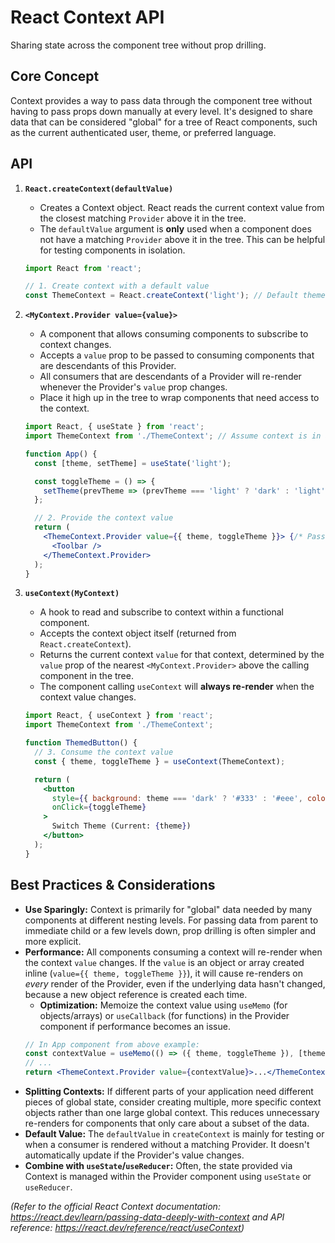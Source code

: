 # React Context API

Sharing state across the component tree without prop drilling.

## Core Concept

Context provides a way to pass data through the component tree without having to pass props down manually at every level. It's designed to share data that can be considered "global" for a tree of React components, such as the current authenticated user, theme, or preferred language.

## API

1.  **`React.createContext(defaultValue)`**
    *   Creates a Context object. React reads the current context value from the closest matching `Provider` above it in the tree.
    *   The `defaultValue` argument is **only** used when a component does not have a matching `Provider` above it in the tree. This can be helpful for testing components in isolation.
    ```javascript
    import React from 'react';

    // 1. Create context with a default value
    const ThemeContext = React.createContext('light'); // Default theme is 'light'
    ```

2.  **`<MyContext.Provider value={value}>`**
    *   A component that allows consuming components to subscribe to context changes.
    *   Accepts a `value` prop to be passed to consuming components that are descendants of this Provider.
    *   All consumers that are descendants of a Provider will re-render whenever the Provider's `value` prop changes.
    *   Place it high up in the tree to wrap components that need access to the context.
    ```jsx
    import React, { useState } from 'react';
    import ThemeContext from './ThemeContext'; // Assume context is in a separate file

    function App() {
      const [theme, setTheme] = useState('light');

      const toggleTheme = () => {
        setTheme(prevTheme => (prevTheme === 'light' ? 'dark' : 'light'));
      };

      // 2. Provide the context value
      return (
        <ThemeContext.Provider value={{ theme, toggleTheme }}> {/* Pass state and updater */}
          <Toolbar />
        </ThemeContext.Provider>
      );
    }
    ```

3.  **`useContext(MyContext)`**
    *   A hook to read and subscribe to context within a functional component.
    *   Accepts the context object itself (returned from `React.createContext`).
    *   Returns the current context `value` for that context, determined by the `value` prop of the nearest `<MyContext.Provider>` above the calling component in the tree.
    *   The component calling `useContext` will **always re-render** when the context value changes.
    ```jsx
    import React, { useContext } from 'react';
    import ThemeContext from './ThemeContext';

    function ThemedButton() {
      // 3. Consume the context value
      const { theme, toggleTheme } = useContext(ThemeContext);

      return (
        <button
          style={{ background: theme === 'dark' ? '#333' : '#eee', color: theme === 'dark' ? '#eee' : '#333' }}
          onClick={toggleTheme}
        >
          Switch Theme (Current: {theme})
        </button>
      );
    }
    ```

## Best Practices & Considerations

*   **Use Sparingly:** Context is primarily for "global" data needed by many components at different nesting levels. For passing data from parent to immediate child or a few levels down, prop drilling is often simpler and more explicit.
*   **Performance:** All components consuming a context will re-render when the context `value` changes. If the `value` is an object or array created inline (`value={{ theme, toggleTheme }}`), it will cause re-renders on *every* render of the Provider, even if the underlying data hasn't changed, because a new object reference is created each time.
    *   **Optimization:** Memoize the context value using `useMemo` (for objects/arrays) or `useCallback` (for functions) in the Provider component if performance becomes an issue.
    ```jsx
    // In App component from above example:
    const contextValue = useMemo(() => ({ theme, toggleTheme }), [theme]);
    // ...
    return <ThemeContext.Provider value={contextValue}>...</ThemeContext.Provider>;
    ```
*   **Splitting Contexts:** If different parts of your application need different pieces of global state, consider creating multiple, more specific context objects rather than one large global context. This reduces unnecessary re-renders for components that only care about a subset of the data.
*   **Default Value:** The `defaultValue` in `createContext` is mainly for testing or when a consumer is rendered without a matching Provider. It doesn't automatically update if the Provider's value changes.
*   **Combine with `useState`/`useReducer`:** Often, the state provided via Context is managed within the Provider component using `useState` or `useReducer`.

*(Refer to the official React Context documentation: https://react.dev/learn/passing-data-deeply-with-context and API reference: https://react.dev/reference/react/useContext)*
